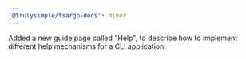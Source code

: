 ```yaml
---
'@trulysimple/tsargp-docs': minor
---
```


Added a new guide page called "Help", to describe how to implement different help mechanisms for a CLI application.
